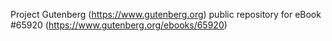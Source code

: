 Project Gutenberg (https://www.gutenberg.org) public repository for
eBook #65920 (https://www.gutenberg.org/ebooks/65920)
